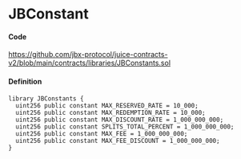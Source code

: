 # JBConstant

#### Code

https://github.com/jbx-protocol/juice-contracts-v2/blob/main/contracts/libraries/JBConstants.sol

#### Definition

```
library JBConstants {
  uint256 public constant MAX_RESERVED_RATE = 10_000;
  uint256 public constant MAX_REDEMPTION_RATE = 10_000;
  uint256 public constant MAX_DISCOUNT_RATE = 1_000_000_000;
  uint256 public constant SPLITS_TOTAL_PERCENT = 1_000_000_000;
  uint256 public constant MAX_FEE = 1_000_000_000;
  uint256 public constant MAX_FEE_DISCOUNT = 1_000_000_000;
}
```
